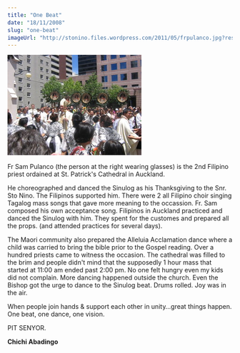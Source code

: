 ```yaml
---
title: "One Beat"
date: "18/11/2008"
slug: "one-beat"
imageUrl: "http://stonino.files.wordpress.com/2011/05/frpulanco.jpg?resize=300%2C225"
---
```


[![](assets\images\frpulanco.jpg "FrPulanco")](http://stonino.files.wordpress.com/2011/05/frpulanco.jpg)

Fr Sam Pulanco (the person at the right wearing glasses) is the 2nd Filipino priest ordained at St. Patrick's Cathedral in Auckland.

He choreographed and danced the Sinulog as his Thanksgiving to the Snr. Sto Nino. The Filipinos supported him. There were 2 all Filipino choir singing Tagalog mass songs that gave more meaning to the occassion. Fr. Sam composed his own acceptance song. Filipinos in Auckland practiced and danced the Sinulog with him. They spent for the customes and prepared all the props. (and attended practices for several days).

The Maori community also prepared the Alleluia Acclamation dance where a child was carried to bring the bible prior to the Gospel reading. Over a hundred priests came to witness the occasion. The cathedral was filled to the brim and people didn't mind that the supposedly 1 hour mass that started at 11:00 am ended past 2:00 pm. No one felt hungry even my kids did not complain. More dancing happened outside the church. Even the Bishop got the urge to dance to the Sinulog beat. Drums rolled. Joy was in the air.

When people join hands & support each other in unity…great things happen.  
One beat, one dance, one vision.

PIT SENYOR.

**Chichi Abadingo**